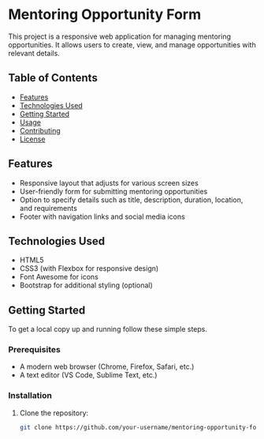# Mentoring Opportunity Form

This project is a responsive web application for managing mentoring opportunities. It allows users to create, view, and manage opportunities with relevant details.

## Table of Contents

- [Features](#features)
- [Technologies Used](#technologies-used)
- [Getting Started](#getting-started)
- [Usage](#usage)
- [Contributing](#contributing)
- [License](#license)

## Features

- Responsive layout that adjusts for various screen sizes
- User-friendly form for submitting mentoring opportunities
- Option to specify details such as title, description, duration, location, and requirements
- Footer with navigation links and social media icons

## Technologies Used

- HTML5
- CSS3 (with Flexbox for responsive design)
- Font Awesome for icons
- Bootstrap for additional styling (optional)

## Getting Started

To get a local copy up and running follow these simple steps.

### Prerequisites

- A modern web browser (Chrome, Firefox, Safari, etc.)
- A text editor (VS Code, Sublime Text, etc.)

### Installation

1. Clone the repository:
   ```bash
   git clone https://github.com/your-username/mentoring-opportunity-form.git
